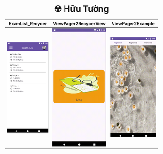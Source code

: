 <h1 align="center">☢ Hữu Tường</h1>


| ExamList_Recycer | ViewPager2RecycerView | ViewPager2Example |
|----------|-------------------------------|-------------------|
| <img src="https://github.com/HunterOct/63131631-AndroidProgramming/blob/main/Assets/V3.png" width="200px"> | <img src="https://github.com/HunterOct/63131631-AndroidProgramming/blob/main/Assets/V1.gif" width="200px"> | <img src="https://github.com/HunterOct/63131631-AndroidProgramming/blob/main/Assets/V2.gif" width="200px"> |
